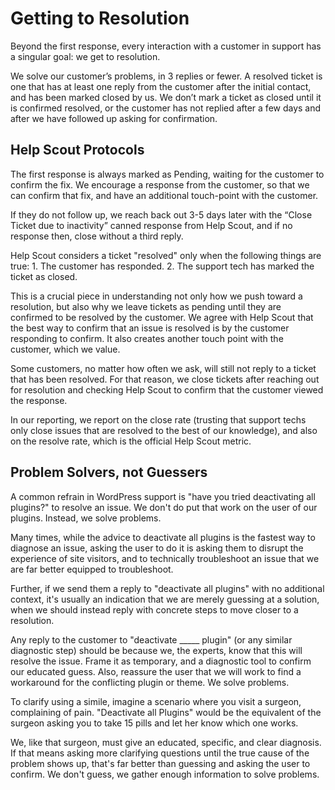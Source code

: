 # Getting to Resolution

Beyond the first response, every interaction with a customer in support has a singular goal: we get to resolution.

We solve our customer’s problems, in 3 replies or fewer. A resolved ticket is one that has at least one reply from the customer after the initial contact, and has been marked closed by us. We don’t mark a ticket as closed until it is confirmed resolved, or the customer has not replied after a few days and after we have followed up asking for confirmation.

## Help Scout Protocols
The first response is always marked as Pending, waiting for the customer to confirm the fix. We encourage a response from the customer, so that we can confirm that fix, and have an additional touch-point with the customer.

If they do not follow up, we reach back out 3-5 days later with the “Close Ticket due to inactivity” canned response from Help Scout, and if no response then, close without a third reply.

Help Scout considers a ticket "resolved" only when the following things are true: 1. The customer has responded. 2. The support tech has marked the ticket as closed.

This is a crucial piece in understanding not only how we push toward a resolution, but also why we leave tickets as pending until they are confirmed to be resolved by the customer. We agree with Help Scout that the best way to confirm that an issue is resolved is by the customer responding to confirm. It also creates another touch point with the customer, which we value.

Some customers, no matter how often we ask, will still not reply to a ticket that has been resolved. For that reason, we close tickets after reaching out for resolution and checking Help Scout to confirm that the customer viewed the response.

In our reporting, we report on the close rate \(trusting that support techs only close issues that are resolved to the best of our knowledge\), and also on the resolve rate, which is the official Help Scout metric.

## Problem Solvers, not Guessers
A common refrain in WordPress support is "have you tried deactivating all plugins?" to resolve an issue. We don't do put that work on the user of our plugins. Instead, we solve problems. 

Many times, while the advice to deactivate all plugins is the fastest way to diagnose an issue, asking the user to do it is asking them to disrupt the experience of site visitors, and to technically troubleshoot an issue that we are far better equipped to troubleshoot. 

Further, if we send them a reply to "deactivate all plugins" with no additional context, it's usually an indication that we are merely guessing at a solution, when we should instead reply with concrete steps to move closer to a resolution.

Any reply to the customer to "deactivate \_\_\_\_\_ plugin" (or any similar diagnostic step) should be because we, the experts, know that this will resolve the issue. Frame it as temporary, and a diagnostic tool to confirm our educated guess. Also, reassure the user that we will work to find a workaround for the conflicting plugin or theme. We solve problems.

To clarify using a simile, imagine a scenario where you visit a surgeon, complaining of pain. "Deactivate all Plugins" would be the equivalent of the surgeon asking you to take 15 pills and let her know which one works. 

We, like that surgeon, must give an educated, specific, and clear diagnosis. If that means asking more clarifying questions until the true cause of the problem shows up, that's far better than guessing and asking the user to confirm. We don't guess, we gather enough information to solve problems.